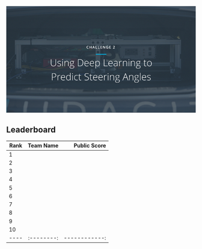 <img src="../../images/challenge2.png" alt="Self-Driving Car" width="800px">

## Leaderboard
| Rank | Team Name | Public Score |
| ---- | :--------:| ------------:|
| 1    |           |              |
| 2    |           |              |
| 3    |           |              |
| 4    |           |              |
| 5    |           |              |
| 6    |           |              |
| 7    |           |              |
| 8    |           |              |
| 9    |           |              |
| 10   |           |              |
| ---- | :--------:| ------------:|


